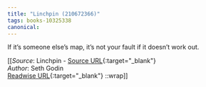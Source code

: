 ```yaml
---
title: "Linchpin (210672366)"
tags: books-10325338
canonical: 
---
```


If it’s someone else’s map, it’s not your fault if it doesn’t work out.


[[_Source_: Linchpin - [Source URL](){:target="_blank"}<br>
_Author_: Seth Godin<br>
[Readwise URL](https://readwise.io/open/210672366){:target="_blank"}
::wrap]]